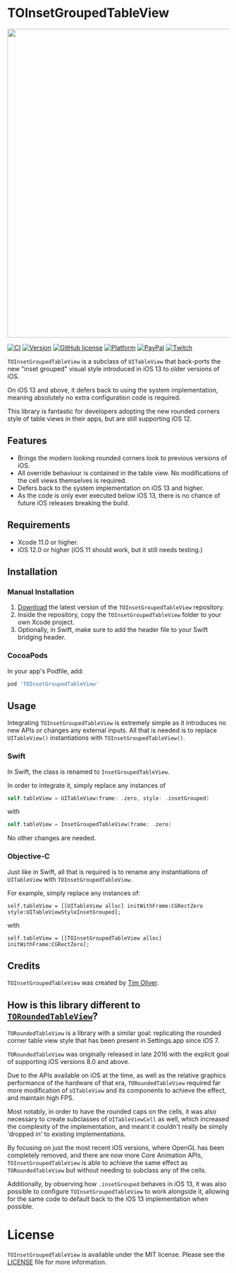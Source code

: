 # TOInsetGroupedTableView

<p align="center">
<img src="https://raw.githubusercontent.com/TimOliver/TOInsetGroupedTableView/master/screenshot.jpg" width ="700" />
</p>

[![CI](https://github.com/TimOliver/TOInsetGroupedTableView/workflows/CI/badge.svg)](https://github.com/TimOliver/TOInsetGroupedTableView/actions?query=workflow%3ACI)
[![Version](https://img.shields.io/cocoapods/v/TOInsetGroupedTableView.svg?style=flat)](http://cocoadocs.org/docsets/TOInsetGroupedTableView)
[![GitHub license](https://img.shields.io/badge/license-MIT-blue.svg)](https://raw.githubusercontent.com/TimOliver/TOInsetGroupedTableView/master/LICENSE)
[![Platform](https://img.shields.io/cocoapods/p/TORoundedButton.svg?style=flat)](http://cocoadocs.org/docsets/TOInsetGroupedTableView)
[![PayPal](https://img.shields.io/badge/paypal-donate-blue.svg)](https://www.paypal.com/cgi-bin/webscr?cmd=_s-xclick&hosted_button_id=M4RKULAVKV7K8)
[![Twitch](https://img.shields.io/badge/twitch-timXD-6441a5.svg)](http://twitch.tv/timXD)

`TOInsetGroupedTableView` is a subclass of `UITableView` that back-ports the new "inset grouped" visual style introduced in iOS 13 to older versions of iOS. 

On iOS 13 and above, it defers back to using the system implementation, meaning absolutely no extra configuration code is required.

This library is fantastic for developers adopting the new rounded corners style of table views in their apps, but are still supporting iOS 12.

## Features
* Brings the modern looking rounded corners look to previous versions of iOS.
* All override behaviour is contained in the table view. No modifications of the cell views themselves is required.
* Defers back to the system implementation on iOS 13 and higher.
* As the code is only ever executed below iOS 13, there is no chance of future iOS releases breaking the build.

## Requirements
* Xcode 11.0 or higher.
* iOS 12.0 or higher (iOS 11 should work, but it still needs testing.)

## Installation

### Manual Installation

1. [Download](https://github.com/TimOliver/TOInsetGroupedTableView/archive/master.zip) the latest version of the `TOInsetGroupedTableView` repository.
2. Inside the repository, copy the `TOInsetGroupedTableView` folder to your own Xcode project.
3. Optionally, in Swift, make sure to add the header file to your Swift bridging header.

### CocoaPods

In your app's Podfile, add:

```ruby
pod 'TOInsetGroupedTableView'
```

## Usage

Integrating `TOInsetGroupedTableView` is extremely simple as it introduces no new APIs or changes any external inputs. All that is needed is to replace `UITableView()` instantiations with `TOInsetGroupedTableView()`.

### Swift

In Swift, the class is renamed to `InsetGroupedTableView`.

In order to integrate it, simply replace any instances of

```swift
self.tableView = UITableView(frame: .zero, style: .insetGrouped)
```

with

```swift
self.tableView = InsetGroupedTableView(frame: .zero)
``` 
 
 No other changes are needed.
 
### Objective-C
 
 Just like in Swift, all that is required is to rename any instantiations of `UITableView` with `TOInsetGroupedTableView`.
 
 For example, simply replace any instances of:
 
 ```objc
 self.tableView = [[UITableView alloc] initWithFrame:CGRectZero style:UITableViewStyleInsetGrouped];
```

with

```objc
self.tableView = [[TOInsetGroupedTableView alloc] initWithFrame:CGRectZero];
```

## Credits

`TOInsetGroupedTableView` was created by [Tim Oliver](http://twitter.com/TimOliverAU).


## How is this library different to [`TORoundedTableView`](https://github.com/TimOliver/TORoundedTableView)?

`TORoundedTableView` is a library with a similar goal: replicating the rounded corner table view style that has been present in Settings.app since iOS 7.

`TORoundedTableView` was originally released in late 2016 with the explicit goal of supporting iOS versions 8.0 and above.

Due to the APIs available on iOS at the time, as well as the relative graphics performance of the hardware of that era, `TORoundedTableView` required far more modification of `UITableView` and its components to achieve the effect, and maintain high FPS.

Most notably, in order to have the rounded caps on the cells, it was also necessary to create subclasses of `UITableViewCell` as well, which increased the complexity of the implementation, and meant it couldn't really be simply 'dropped in' to existing implementations.

By focusing on just the most recent iOS versions, where OpenGL has been completely removed, and there are now more Core Animation APIs, `TOInsetGroupedTableView` is able to achieve the same effect as `TORoundedTableView` but without needing to subclass any of the cells.

Additionally, by observing how `.insetGrouped` behaves in iOS 13, it was also possible to configure `TOInsetGroupedTableView` to work alongside it, allowing for the same code to default back to the iOS 13 implementation when possible.

# License

`TOInsetGroupedTableView` is available under the MIT license. Please see the [LICENSE](LICENSE) file for more information.
